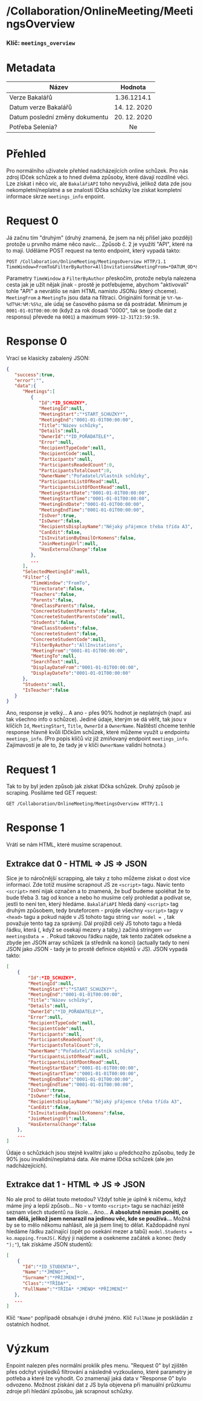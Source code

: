 # **/Collaboration/OnlineMeeting/MeetingsOverview**
### Klíč: `meetings_overview`

# Metadata
| Název                             | Hodnota                    |
|-----------------------------------|:--------------------------:|
| Verze Bakalářů                    | 1.36.1214.1                |
| Datum verze Bakalářů              | 14. 12. 2020               |
| Datum poslední změny dokumentu    | 20. 12. 2020               |
| Potřeba Selenia?                  | Ne                         |

# Přehled
Pro normálního uživatele přehled nadcházejících online schůzek. Pro nás zdroj IDček schůzek a to hned dvěma způsoby, které dávají rozdílné věci. Lze získat i něco víc, ale `BakalářiAPI` toho nevyužívá, jelikož data zde jsou nekompletní/neplatné a se znalostí IDčka schůzky lze získat kompletní informace skrze `meetings_info` enpoint.


# Request 0
Já začnu tím "druhým" (druhý znamená, že jsem na něj přišel jako později) protože u prvního máme něco navíc...
Způsob č. 2 je využítí "API", které na to mají. Uděláme POST request na tento endpoint, který vypadá takto:
```http
POST /Collaboration/OnlineMeeting/MeetingsOverview HTTP/1.1
TimeWindow=FromTo&FilterByAuthor=AllInvitations&MeetingFrom=*DATUM_OD*&MeetingTo=*DATUM_DO*
```
Parametry `TimeWindow` a `FilterByAuthor` přeskočím, protože nebyla nalezena cesta jak je užít nějak jinak - prostě je potřebujeme, abychom "aktivovali" tohle "API" a nevrátilo se nám HTML namísto JSONu (který chceme). `MeetingFrom` a `MeetingTo` jsou data na filtraci. Originální formát je `%Y-%m-%dT%H:%M:%S%z`, ale údaj se časového pásma se dá postrádat. Minimum je `0001-01-01T00:00:00` (když za rok dosadí "0000", tak se (podle dat z responsu) převede na `0001`) a maximum `9999-12-31T23:59:59`. 
 
# Response 0
Vrací se klasicky zabalený JSON:
```JSON
{
   "success":true,
   "error":"",
   "data":{
      "Meetings":[
         {
            "Id":*ID_SCHUZKY*,
            "MeetingId":null,
            "MeetingStart":"*START_SCHUZKY*",
            "MeetingEnd":"0001-01-01T00:00:00",
            "Title":"Název schůzky",
            "Details":null,
            "OwnerId":"*ID_POŘADATELE*",
            "Error":null,
            "RecipientTypeCode":null,
            "RecipientCode":null,
            "Participants":null,
            "ParticipantsReadedCount":0,
            "ParticipantsTotalCount":0,
            "OwnerName":"Pořadatel/Vlastník schůzky",
            "ParticipantsListOfRead":null,
            "ParticipantsListOfDontRead":null,
            "MeetingStartDate":"0001-01-01T00:00:00",
            "MeetingStartTime":"0001-01-01T00:00:00",
            "MeetingEndDate":"0001-01-01T00:00:00",
            "MeetingEndTime":"0001-01-01T00:00:00",
            "IsOver":true,
            "IsOwner":false,
            "RecipientsDisplayName":"Nějaký přájemce třeba třída A3",
            "CanEdit":false,
            "IsInvitationByEmailOrKomens":false,
            "JoinMeetingUrl":null,
            "HasExternalChange":false
         },
         ...
      ],
      "SelectedMeetingId":null,
      "Filter":{
         "TimeWindow":"FromTo",
         "Directorate":false,
         "Teachers":false,
         "Parents":false,
         "OneClassParents":false,
         "ConcreeteStudentParents":false,
         "ConcreeteStudentParentsCode":null,
         "Students":false,
         "OneClassStudents":false,
         "ConcreeteStudent":false,
         "ConcreeteStudentCode":null,
         "FilterByAuthor":"AllInvitations",
         "MeetingFrom":"0001-01-01T00:00:00",
         "MeetingTo":null,
         "SearchText":null,
         "DisplayDateFrom":"0001-01-01T00:00:00",
         "DisplayDateTo":"0001-01-01T00:00:00"
      },
      "Students":null,
      "IsTeacher":false
   }
}
```
Ano, response je velký... A ano - přes 90% hodnot je neplatných (např. asi tak všechno info o schůzce). Jediné údaje, kterým se dá věřit, tak jsou v klíčích `Id`, `MeetingStart`, `Title`, `OwnerId` a `OwnerName`. Naštěstí chceme tenhle response hlavně kvůli IDčkům schůzek, které můžeme využít u endpointu `meetings_info`. (Pro popis klíčů viz již zmiňovaný endpoint `meetings_info`. Zajímavostí je ale to, že tady je v klíči `OwnerName` validní hotnota.)

# Request 1
Tak to by byl jeden způsob jak získat IDčka schůzek. Druhý způsob je scraping. Posíláme ted GET request:
```http
GET /Collaboration/OnlineMeeting/MeetingsOverview HTTP/1.1
```

# Response 1
Vrátí se nám HTML, které musíme scrapenout.

## Extrakce dat 0 - HTML => JS => JSON
Sice je to náročnější scrapping, ale taky z toho můžeme získat o dost více informací. Zde totiž musíme scrapnout JS ze `<script>` tagu. Navíc tento `<script>` není nijak označen a to znamená, že buď budeme spoléhat že to bude třeba 3. tag od konce a nebo ho musíme celý prohledat a podívat se, jestli to není ten, který hledáme. `BakalářiAPI` hledá daný `<script>` tag druhým způsobem, tedy bruteforcem - projde všechny `<script>` tagy v `<head>` tagu a pokud najde v JS tohoto tagu string `var model = `, tak považuje tento tag za správný. Dál projíždí celý JS tohoto tagu a hledá řádku, která (, když se osekají mezery a taby,) začíná stringem `var meetingsData = `. Pokud takovou řádku najde, tak tento začátek odsekne a zbyde jen JSON array schůzek (a středník na konci) (actually tady to není JSON jako JSON - tady je to prostě definice objektů v JS). JSON vypadá takto:
```JSON
[
    {
        "Id":*ID_SCHUZKY*,
        "MeetingId":null,
        "MeetingStart":"*START_SCHUZKY*",
        "MeetingEnd":"0001-01-01T00:00:00",
        "Title":"Název schůzky",
        "Details":null,
        "OwnerId":"*ID_POŘADATELE*",
        "Error":null,
        "RecipientTypeCode":null,
        "RecipientCode":null,
        "Participants":null,
        "ParticipantsReadedCount":0,
        "ParticipantsTotalCount":0,
        "OwnerName":"Pořadatel/Vlastník schůzky",
        "ParticipantsListOfRead":null,
        "ParticipantsListOfDontRead":null,
        "MeetingStartDate":"0001-01-01T00:00:00",
        "MeetingStartTime":"0001-01-01T00:00:00",
        "MeetingEndDate":"0001-01-01T00:00:00",
        "MeetingEndTime":"0001-01-01T00:00:00",
        "IsOver":true,
        "IsOwner":false,
        "RecipientsDisplayName":"Nějaký přájemce třeba třída A3",
        "CanEdit":false,
        "IsInvitationByEmailOrKomens":false,
        "JoinMeetingUrl":null,
        "HasExternalChange":false
    },
    ...
]
```
Údaje o schůzkách jsou stejně kvalitní jako u předchozího způsobu, tedy že 90% jsou invalidní/neplatná data. Ale máme IDčka schůzek (ale jen nadcházejících).


## Extrakce dat 1 - HTML => JS => JSON
No ale proč to dělat touto metodou? Vždyť tohle je úplně k ničemu, když máme jiný a lepší způsob... No - v tomto `<script>` tagu se nachází ještě seznam všech studentů na škole... Ano... **A absolutně nemám ponětí, co tam dělá, jelikož jsem nenarazil na jedinou věc, kde se používá...** Možná by se to mělo někomu nahlásit, ale já jsem línej to dělat. Každopádně nyní hledáme řádku začínající (opět po osekání mezer a tabů) `model.Students = ko.mapping.fromJS(`. Kdyý ji najdeme a osekneme začátek a konec (tedy `");"`), tak získáme JSON studentů:
```JSON
[
    {
      "Id":"*ID_STUDENTA*",
      "Name":"*JMÉNO*",
      "Surname":"*PŘÍJMENÍ*",
      "Class":"*TŘÍDA*",
      "FullName":"*TŘÍDA* *JMÉNO* *PŘÍJMENÍ*"
   },
   ...
]
```
Klíč `"Name"` popřípadě obsahuje i druhé jméno. Klíč `FullName` je poskládán z ostatních hodnot.

# Výzkum
Enpoint nalezen přes normální proklik přes menu. "Request 0" byl zjištěn přes odchyt výsledků filtrování a následně vyzkoušeno, které parametry je potřeba a které lze vyhodit. Co znamenají jaká data v "Response 0" bylo odvozeno. Možnost získání dat z JS byla objevena při manuální průzkumu zdroje při hledání způsobu, jak scrapnout schůzky.
